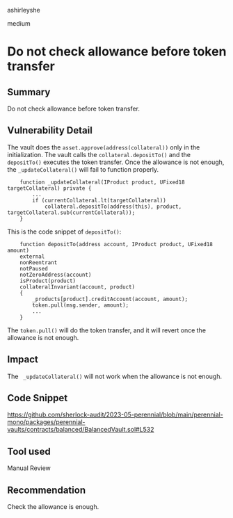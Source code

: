 ashirleyshe

medium

# Do not check allowance before token transfer

## Summary

Do not check allowance before token transfer.

## Vulnerability Detail

The vault does the `asset.approve(address(collateral))` only in the initialization. 
The vault calls the `collateral.depositTo()` and the `depositTo()` executes the token transfer.
Once the allowance is not enough, the `_updateCollateral()` will fail to function properly.

```solidity
    function _updateCollateral(IProduct product, UFixed18 targetCollateral) private {
        ...
        if (currentCollateral.lt(targetCollateral))
            collateral.depositTo(address(this), product, targetCollateral.sub(currentCollateral));
    }
```

This is the code snippet of `depositTo()`:
```solidity
    function depositTo(address account, IProduct product, UFixed18 amount)
    external
    nonReentrant
    notPaused
    notZeroAddress(account)
    isProduct(product)
    collateralInvariant(account, product)
    {
        _products[product].creditAccount(account, amount);
        token.pull(msg.sender, amount);
        ...
    }
```
The `token.pull()` will do the token transfer, and it will revert once the allowance is not enough.

## Impact
The ` _updateCollateral()` will not work when the allowance is not enough.

## Code Snippet

https://github.com/sherlock-audit/2023-05-perennial/blob/main/perennial-mono/packages/perennial-vaults/contracts/balanced/BalancedVault.sol#L532

## Tool used

Manual Review

## Recommendation

Check the allowance is enough.

